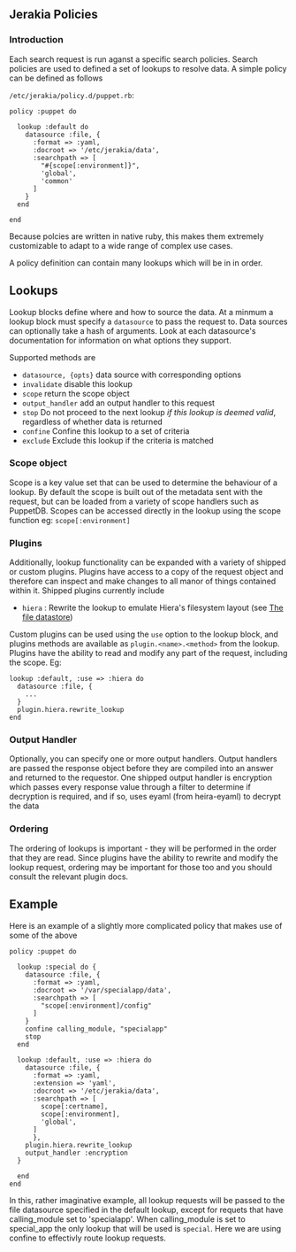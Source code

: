 ## Jerakia Policies ##

### Introduction ###

Each search request is run aganst a specific search policies.  Search policies are used to defined a set of lookups to resolve data.  A simple policy can be defined as follows

`/etc/jerakia/policy.d/puppet.rb`:

    policy :puppet do
    
      lookup :default do
        datasource :file, {
          :format => :yaml,
          :docroot => '/etc/jerakia/data',
          :searchpath => [
            "#{scope[:environment]}",
            'global',
            'common'
          ]
        }
      end
    
    end

Because polcies are written in native ruby, this makes them extremely customizable to adapt to a wide range of complex use cases.

A policy definition can contain many lookups which will be in in order.

## Lookups ##

Lookup blocks define where and how to source the data.  At a minmum a lookup block must specify a `datasource` to pass the request to. Data sources can optionally take a hash of arguments.  Look at each datasource's documentation for information on what options they support.

Supported methods are

* `datasource, {opts}` data source with corresponding options
* `invalidate` disable this lookup
* `scope` return the scope object
* `output_handler` add an output handler to this request
* `stop` Do not proceed to the next lookup _if this lookup is deemed valid_, regardless of whether data is returned
* `confine` Confine this lookup to a set of criteria
* `exclude` Exclude this lookup if the criteria is matched

### Scope object ###

Scope is a key value set that can be used to determine the behaviour of a lookup.  By default the scope is built out of the metadata sent with the request, but can be loaded from a variety of scope handlers such as PuppetDB.  Scopes can be accessed directly in the lookup using the scope function eg: `scope[:environment]`

### Plugins ###

Additionally, lookup functionality can be expanded with a variety of shipped or custom plugins.  Plugins have access to a copy of the request object and therefore can inspect and make changes to all manor of things contained within it.  Shipped plugins currently include

* `hiera` : Rewrite the lookup to emulate Hiera's filesystem layout (see [The file datastore](datasources/file.md))

Custom plugins can be used using the `use` option to the lookup block, and plugins methods are available as `plugin.<name>.<method>` from the lookup. Plugins have the ability to read and modify any part of the request, including the scope.  Eg:

    lookup :default, :use => :hiera do
      datasource :file, {
        ...
      }
      plugin.hiera.rewrite_lookup
    end

    

### Output Handler ###

Optionally, you can specify one or more output handlers.  Output handlers are passed the response object before they are compiled into an answer and returned to the requestor.  One shipped output handler is encryption which passes every response value through a filter to determine if decryption is required, and if so, uses eyaml (from heira-eyaml) to decrypt the data

### Ordering ###

The ordering of lookups is important - they will be performed in the order that they are read.  Since plugins have the ability to rewrite and modify the lookup request, ordering may be important for those too and you should consult the relevant plugin docs.

## Example ##

Here is an example of a slightly more complicated policy that makes use of some of the above

    policy :puppet do
    
      lookup :special do {
        datasource :file, {
          :format => :yaml,
          :docroot => '/var/specialapp/data',
          :searchpath => [
            "scope[:environment]/config"
          ]
        }
        confine calling_module, "specialapp"
        stop
      end

      lookup :default, :use => :hiera do
        datasource :file, {
          :format => :yaml,
          :extension => 'yaml',
          :docroot => '/etc/jerakia/data',
          :searchpath => [
            scope[:certname],
            scope[:environment],
            'global',
          ]
          },
        plugin.hiera.rewrite_lookup
        output_handler :encryption
      }
    
      end
    end

In this, rather imaginative example, all lookup requests will be passed to the file datasource specified in the default lookup, except for requets that have calling_module set to 'specialapp'.  When calling_module is set to special_app the only lookup that will be used is `special`.   Here we are using  confine to effectivly route lookup requests.


     




 
